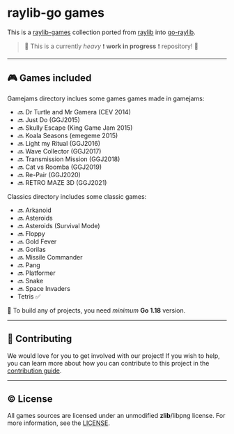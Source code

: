 # raylib-go games

This is a [raylib-games] collection ported from [raylib] into [go-raylib].

> 🚧 This is a currently *heavy* ❗ **work in progress** ❗ repository! 🚧

---

## 🎮 Games included

Gamejams directory inclues some games games made in gamejams:

- 🔜 Dr Turtle and Mr Gamera (CEV 2014)
- 🔜 Just Do (GGJ2015)
- 🔜 Skully Escape (King Game Jam 2015)
- 🔜 Koala Seasons (emegeme 2015)
- 🔜 Light my Ritual (GGJ2016)
- 🔜 Wave Collector (GGJ2017)
- 🔜 Transmission Mission (GGJ2018)
- 🔜 Cat vs Roomba (GGJ2019)
- 🔜 Re-Pair (GGJ2020)
- 🔜 RETRO MAZE 3D (GGJ2021)

Classics directory includes some classic games:

- 🔜 Arkanoid
- 🔜 Asteroids
- 🔜 Asteroids (Survival Mode)
- 🔜 Floppy
- 🔜 Gold Fever
- 🔜 Gorilas
- 🔜 Missile Commander
- 🔜 Pang
- 🔜 Platformer
- 🔜 Snake
- 🔜 Space Invaders
- Tetris ✅

🔔 To build any of projects, you need *minimum* **Go 1.18** version.

---

## 🚀 Contributing

We would love for you to get involved with our project!
If you wish to help, you can learn more about how you can contribute to this project in the [contribution guide](./CONTRIBUTING.md).

---

## ©️ License

All games sources are licensed under an unmodified **zlib**/libpng license.
For more information, see the [LICENSE](LICENSE).

[go-raylib]: https://github.com/gen2brain/raylib-go
[raylib-games]: https://github.com/raysan5/raylib-games
[raylib]: https://github.com/raysan5/raylib
